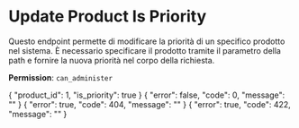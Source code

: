 # Update Product Is Priority

Questo endpoint permette di modificare la priorità di un specifico prodotto nel sistema. È necessario specificare il
prodotto tramite il parametro della path e fornire la nuova priorità nel corpo della richiesta.

**Permission**: `can_administer`

<api-endpoint openapi-path="./../openapi.yaml" endpoint="/products/{product_id}/priority" method="put">
    <request>
        <sample lang="JSON" title="Payload">
            {
                "product_id": 1,
                "is_priority": true
            }
        </sample>
    </request>
    <response type="200">
        <sample lang="JSON">
            {
                "error": false,
                "code": 0,
                "message": ""
            }
        </sample>
    </response>
    <response type="404">
        <sample lang="JSON">
            {
                "error": true,
                "code": 404,
                "message": ""
            }
        </sample>
    </response>
    <response type="422">
        <sample lang="JSON">
            {
                "error": true,
                "code": 422,
                "message": ""
            }
        </sample>
    </response>
</api-endpoint>